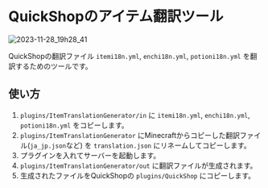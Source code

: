 # QuickShopのアイテム翻訳ツール

![2023-11-28_19h28_41](https://github.com/Kamesuta/ItemTranslationGenerator/assets/16362824/7e9dc11f-cadb-4684-94f3-2711dd7fca52)

QuickShopの翻訳ファイル `itemi18n.yml`, `enchi18n.yml`, `potioni18n.yml` を翻訳するためのツールです。

## 使い方

1. `plugins/ItemTranslationGenerator/in` に `itemi18n.yml`, `enchi18n.yml`, `potioni18n.yml` をコピーします。
2. `plugins/ItemTranslationGenerator` にMinecraftからコピーした翻訳ファイル(`ja_jp.json`など) を `translation.json` にリネームしてコピーします。
3. プラグインを入れてサーバーを起動します。
4. `plugins/ItemTranslationGenerator/out` に翻訳ファイルが生成されます。
5. 生成されたファイルをQuickShopの `plugins/QuickShop` にコピーします。
